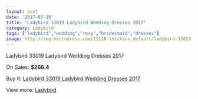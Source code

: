 ```yaml
---
layout: post
date: '2017-03-18'
title: "Ladybird 33019 Ladybird Wedding Dresses 2017"
category: Ladybird
tags: ["ladybird","wedding","rosy","bridesmaid","dresses"]
image: http://img.hectodress.com/11118-thickbox_default/ladybird-33019-ladybird-wedding-dresses-2013.jpg
---
```

Ladybird 33019 Ladybird Wedding Dresses 2017

On Sales: **$266.4**
<a href="https://www.hectodress.com/ladybird/5481-ladybird-33019-ladybird-wedding-dresses-2013.html"><amp-img layout="responsive" width="600" height="600" src="//img.hectodress.com/11118-thickbox_default/ladybird-33019-ladybird-wedding-dresses-2013.jpg" alt="Ladybird 33019 Ladybird Wedding Dresses 2017 0" /></a>

Buy it: [Ladybird 33019 Ladybird Wedding Dresses 2017](https://www.hectodress.com/ladybird/5481-ladybird-33019-ladybird-wedding-dresses-2013.html "Ladybird 33019 Ladybird Wedding Dresses 2017")

View more: [Ladybird](https://www.hectodress.com/92-ladybird "Ladybird")